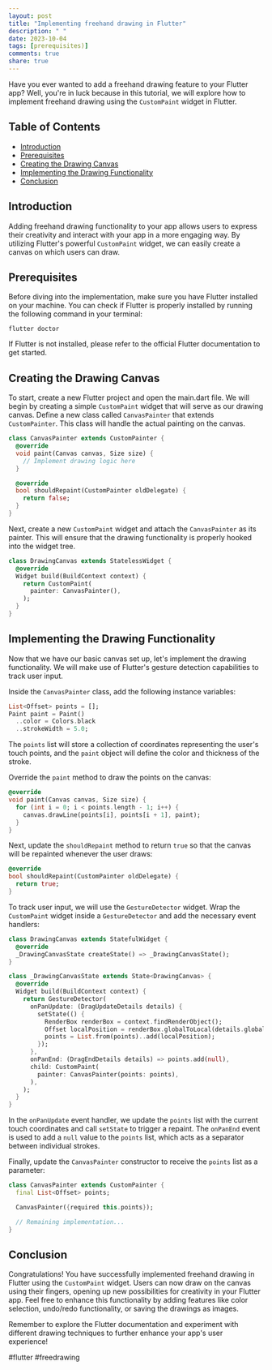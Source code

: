 ```yaml
---
layout: post
title: "Implementing freehand drawing in Flutter"
description: " "
date: 2023-10-04
tags: [prerequisites)]
comments: true
share: true
---
```


Have you ever wanted to add a freehand drawing feature to your Flutter app? Well, you're in luck because in this tutorial, we will explore how to implement freehand drawing using the `CustomPaint` widget in Flutter.

## Table of Contents
- [Introduction](#introduction)
- [Prerequisites](#prerequisites)
- [Creating the Drawing Canvas](#creating-the-drawing-canvas)
- [Implementing the Drawing Functionality](#implementing-the-drawing-functionality)
- [Conclusion](#conclusion)

## Introduction

Adding freehand drawing functionality to your app allows users to express their creativity and interact with your app in a more engaging way. By utilizing Flutter's powerful `CustomPaint` widget, we can easily create a canvas on which users can draw.

## Prerequisites

Before diving into the implementation, make sure you have Flutter installed on your machine. You can check if Flutter is properly installed by running the following command in your terminal:

```shell
flutter doctor
```

If Flutter is not installed, please refer to the official Flutter documentation to get started.

## Creating the Drawing Canvas

To start, create a new Flutter project and open the main.dart file. We will begin by creating a simple `CustomPaint` widget that will serve as our drawing canvas. Define a new class called `CanvasPainter` that extends `CustomPainter`. This class will handle the actual painting on the canvas.

```dart
class CanvasPainter extends CustomPainter {
  @override
  void paint(Canvas canvas, Size size) {
    // Implement drawing logic here
  }

  @override
  bool shouldRepaint(CustomPainter oldDelegate) {
    return false;
  }
}
```

Next, create a new `CustomPaint` widget and attach the `CanvasPainter` as its painter. This will ensure that the drawing functionality is properly hooked into the widget tree.

```dart
class DrawingCanvas extends StatelessWidget {
  @override
  Widget build(BuildContext context) {
    return CustomPaint(
      painter: CanvasPainter(),
    );
  }
}
```

## Implementing the Drawing Functionality

Now that we have our basic canvas set up, let's implement the drawing functionality. We will make use of Flutter's gesture detection capabilities to track user input.

Inside the `CanvasPainter` class, add the following instance variables:

```dart
List<Offset> points = [];
Paint paint = Paint()
  ..color = Colors.black
  ..strokeWidth = 5.0;
```

The `points` list will store a collection of coordinates representing the user's touch points, and the `paint` object will define the color and thickness of the stroke.

Override the `paint` method to draw the points on the canvas:

```dart
@override
void paint(Canvas canvas, Size size) {
  for (int i = 0; i < points.length - 1; i++) {
    canvas.drawLine(points[i], points[i + 1], paint);
  }
}
```

Next, update the `shouldRepaint` method to return `true` so that the canvas will be repainted whenever the user draws:

```dart
@override
bool shouldRepaint(CustomPainter oldDelegate) {
  return true;
}
```

To track user input, we will use the `GestureDetector` widget. Wrap the `CustomPaint` widget inside a `GestureDetector` and add the necessary event handlers:

```dart
class DrawingCanvas extends StatefulWidget {
  @override
  _DrawingCanvasState createState() => _DrawingCanvasState();
}

class _DrawingCanvasState extends State<DrawingCanvas> {
  @override
  Widget build(BuildContext context) {
    return GestureDetector(
      onPanUpdate: (DragUpdateDetails details) {
        setState(() {
          RenderBox renderBox = context.findRenderObject();
          Offset localPosition = renderBox.globalToLocal(details.globalPosition);
          points = List.from(points)..add(localPosition);
        });
      },
      onPanEnd: (DragEndDetails details) => points.add(null),
      child: CustomPaint(
        painter: CanvasPainter(points: points),
      ),
    );
  }
}
```

In the `onPanUpdate` event handler, we update the `points` list with the current touch coordinates and call `setState` to trigger a repaint. The `onPanEnd` event is used to add a `null` value to the `points` list, which acts as a separator between individual strokes.

Finally, update the `CanvasPainter` constructor to receive the `points` list as a parameter:

```dart
class CanvasPainter extends CustomPainter {
  final List<Offset> points;

  CanvasPainter({required this.points});

  // Remaining implementation...
}
```

## Conclusion

Congratulations! You have successfully implemented freehand drawing in Flutter using the `CustomPaint` widget. Users can now draw on the canvas using their fingers, opening up new possibilities for creativity in your Flutter app. Feel free to enhance this functionality by adding features like color selection, undo/redo functionality, or saving the drawings as images.

Remember to explore the Flutter documentation and experiment with different drawing techniques to further enhance your app's user experience!

#flutter #freedrawing
